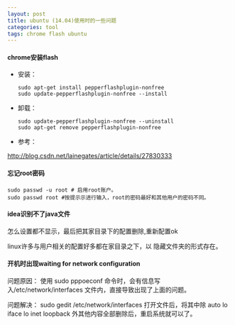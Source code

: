 ```yaml
---
layout: post
title: ubuntu (14.04)使用时的一些问题
categories: tool
tags: chrome flash ubuntu
---
```


#### chrome安装flash
*   安装：

        sudo apt-get install pepperflashplugin-nonfree
        sudo update-pepperflashplugin-nonfree --install

*   卸载：

        sudo update-pepperflashplugin-nonfree --uninstall
        sudo apt-get remove pepperflashplugin-nonfree

*   参考：

http://blog.csdn.net/lainegates/article/details/27830333

#### 忘记root密码

    sudo passwd -u root # 启用root账户。
    sudo passwd root #按提示示进行输入，root的密码最好和其他用户的密码不同。

#### idea识别不了java文件

怎么设置都不显示，最后把其家目录下的配置删除,重新配置ok

linux许多与用户相关的配置好多都在家目录之下，以 隐藏文件夹的形式存在。

#### 开机时出现waiting for network configuration

问题原因：
使用 sudo pppoeconf 命令时，会有信息写入/etc/network/interfaces 文件内，直接导致出现了上面的问题。

问题解决：
sudo gedit /etc/network/interfaces 打开文件后，将其中除
auto lo
iface lo inet loopback
外其他内容全部删除后，重启系统就可以了。

